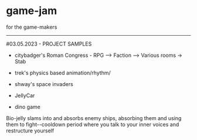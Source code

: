 # game-jam
for the game-makers

---


#03.05.2023 - PROJECT SAMPLES 

* citybadger's Roman Congress - RPG --> Faction --> Various rooms -> Stab  
* trek's physics based animation/rhythm/
* shway's space invaders

* JellyCar 
* dino game  


Bio-jelly slams into and absorbs enemy ships, absorbing them and using them to fight--cooldown period where you talk to your inner voices and restructure yourself

